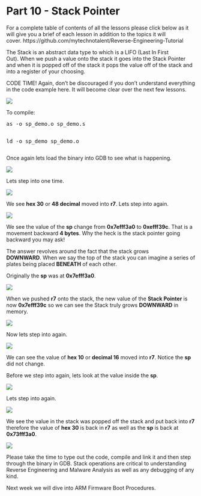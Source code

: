 <h1>Part 10 - Stack Pointer</h1><p>For a complete table of contents of all the lessons please click below as it will give you a brief of each lesson in addition to the topics it will cover. https://github.com/mytechnotalent/Reverse-Engineering-Tutorial</p><p>The Stack is an abstract data type to which is a LIFO (Last In First Out). When we push a value onto the stack it goes into the Stack Pointer and when it is popped off of the stack it pops the value off of the stack and into a register of your choosing.</p><p>CODE TIME! Again, don’t be discouraged if you don’t understand everything in the code example here. It will become clear over the next few lessons.</p><div class="slate-resizable-image-embed slate-image-embed__resize-full-width"><img src="https://media-exp1.licdn.com/dms/image/C4E12AQHF6NDjdFFkWg/article-inline_image-shrink_1000_1488/0/1520149187367?e=1614211200&amp;v=beta&amp;t=tmkcRd7PKv1Q4GDziax5f5jAXVbaeKRikhsg337Y5DY"/></div><p>To compile:</p><pre spellcheck="false">as -o sp_demo.o sp_demo.s

ld -o sp_demo sp_demo.o
</pre><p>Once again lets load the binary into GDB to see what is happening.</p><div class="slate-resizable-image-embed slate-image-embed__resize-full-width"><img src="https://media-exp1.licdn.com/dms/image/C4E12AQHUcXsY1X1hdQ/article-inline_image-shrink_1000_1488/0/1520209893418?e=1614211200&amp;v=beta&amp;t=ZufIijqOCdAkWBS5AhLTHmPP5Or57oZcs1ae-NNlwOQ"/></div><p>Lets step into one time.</p><div class="slate-resizable-image-embed slate-image-embed__resize-full-width"><img src="https://media-exp1.licdn.com/dms/image/C4E12AQEDXzNHL0qSJw/article-inline_image-shrink_1000_1488/0/1520232603248?e=1614211200&amp;v=beta&amp;t=zZ-Ow2aI61-eT6qZ7S2e1LAXbkM1BoHmKOdJawi92Ik"/></div><p>We see <strong>hex 30</strong> or <strong>48 decimal</strong> moved into <strong>r7</strong>. Lets step into again.</p><div class="slate-resizable-image-embed slate-image-embed__resize-full-width"><img src="https://media-exp1.licdn.com/dms/image/C4E12AQHAO3eI2pxvRg/article-inline_image-shrink_1000_1488/0/1520238832288?e=1614211200&amp;v=beta&amp;t=PtjUak60uUwP3Xx2lH-mD8Ua9akoQ9lgxxvTxBRL2ZA"/></div><p>We see the value of the <strong>sp</strong> change from <strong>0x7efff3a0</strong> to <strong>0xefff39c</strong>. That is a movement backward <strong>4 bytes</strong>. Why the heck is the stack pointer going backward you may ask!</p><p>The answer revolves around the fact that the stack grows <strong>DOWNWARD</strong>. When we say the top of the stack you can imagine a series of plates being placed <strong>BENEATH</strong> of each other.</p><p>Originally the <strong>sp</strong> was at <strong>0x7efff3a0</strong>.</p><div class="slate-resizable-image-embed slate-image-embed__resize-full-width"><img src="https://media-exp1.licdn.com/dms/image/C4E12AQGk-AQVLwT47g/article-inline_image-shrink_1000_1488/0/1520218097215?e=1614211200&amp;v=beta&amp;t=cjzwF9bIQJ4y30gLhExwdZl_XjlKYo2UMotEuUIpO4c"/></div><p>When we pushed <strong>r7</strong> onto the stack, the new value of the <strong>Stack Pointer</strong> is now <strong>0x7efff39c</strong> so we can see the Stack truly grows <strong>DOWNWARD</strong> in memory.</p><div class="slate-resizable-image-embed slate-image-embed__resize-full-width"><img src="https://media-exp1.licdn.com/dms/image/C4E12AQE9USjiBS22Dw/article-inline_image-shrink_1000_1488/0/1520239285552?e=1614211200&amp;v=beta&amp;t=2WxZjLaP11OGwI0r8RlSsmeDj3OE6bsKyF_siIBxYSs"/></div><p>Now lets step into again.</p><div class="slate-resizable-image-embed slate-image-embed__resize-full-width"><img src="https://media-exp1.licdn.com/dms/image/C4E12AQE-tIYlBxJojQ/article-inline_image-shrink_1000_1488/0/1520143279567?e=1614211200&amp;v=beta&amp;t=UuUIo2c8Cb629giyBGgjQwlYxaQ3zFp_-CE-bm0BxsU"/></div><p>We can see the value of <strong>hex 10</strong> or <strong>decimal 16</strong> moved into <strong>r7</strong>. Notice the <strong>sp</strong> did not change.</p><p>Before we step into again, lets look at the value inside the <strong>sp</strong>.</p><div class="slate-resizable-image-embed slate-image-embed__resize-full-width"><img src="https://media-exp1.licdn.com/dms/image/C4E12AQEVMeFVwK6yUw/article-inline_image-shrink_1000_1488/0/1520216970660?e=1614211200&amp;v=beta&amp;t=GgjQDq2hKPxpnU6TBFcPhDRr5hq8YM67pVvQXYtEzC8"/></div><p>Lets step into again.</p><div class="slate-resizable-image-embed slate-image-embed__resize-full-width"><img src="https://media-exp1.licdn.com/dms/image/C4E12AQFxltd6ZKGHlA/article-inline_image-shrink_1000_1488/0/1520233070958?e=1614211200&amp;v=beta&amp;t=6_tUIfQUeauhHObA0oAvnCxf0H_JH94A00P9GMaTBuo"/></div><p>We see the value in the stack was popped off the stack and put back into <strong>r7</strong> therefore the value of <strong>hex 30</strong> is back in <strong>r7</strong> as well as the <strong>sp</strong> is back at <strong>0x73fff3a0</strong>.</p><div class="slate-resizable-image-embed slate-image-embed__resize-full-width"><img src="https://media-exp1.licdn.com/dms/image/C4E12AQGFQkyMfVuY6A/article-inline_image-shrink_1000_1488/0/1520232081853?e=1614211200&amp;v=beta&amp;t=yeKZSWGTmOM_eE6GBJdnLagJ5x7piX8ndtk_DcIC7Js"/></div><p>Please take the time to type out the code, compile and link it and then step through the binary in GDB. Stack operations are critical to understanding Reverse Engineering and Malware Analysis as well as any debugging of any kind.</p><p>Next week we will dive into ARM Firmware Boot Procedures.</p>